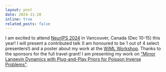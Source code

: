 ```yaml
---
layout: post
date: 2024-11-20
inline: true
related_posts: false
---
```


I am excited to attend <a href="https://nips.cc/Conferences/2024">NeurIPS 2024</a> in Vancouver, Canada (Dec 10-15) this year! I will present a contributed talk (I am honoured to be 1 out of 4 select presenters!) and a poster about my work at the <a href="https://sites.google.com/wimlworkshop.org/wiml-2024/home">WiML Workshop</a>. Thanks to the sponsors for the full travel grant! I am presenting my work on <a href="https://drive.google.com/file/d/1-hyDHCmaVYhRiJAVWOozEKKxihwtn0BY/view?usp=sharing">"Mirror Langevin Dynamics with Plug-and-Play Priors for Poisson Inverse Problems"</a>.